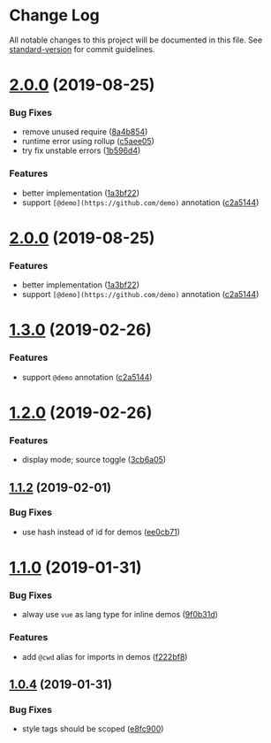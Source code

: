 # Change Log

All notable changes to this project will be documented in this file. See [standard-version](https://github.com/conventional-changelog/standard-version) for commit guidelines.

<a name="2.0.0"></a>
# [2.0.0](https://github.com/AngusFu/vuepress-plugin-playground/compare/v1.2.0...v2.0.0) (2019-08-25)


### Bug Fixes

* remove unused require ([8a4b854](https://github.com/AngusFu/vuepress-plugin-playground/commit/8a4b854))
* runtime error using rollup ([c5aee05](https://github.com/AngusFu/vuepress-plugin-playground/commit/c5aee05))
* try fix unstable errors ([1b596d4](https://github.com/AngusFu/vuepress-plugin-playground/commit/1b596d4))


### Features

* better implementation ([1a3bf22](https://github.com/AngusFu/vuepress-plugin-playground/commit/1a3bf22))
* support `[@demo](https://github.com/demo)` annotation ([c2a5144](https://github.com/AngusFu/vuepress-plugin-playground/commit/c2a5144))



<a name="2.0.0"></a>
# [2.0.0](https://github.com/AngusFu/vuepress-plugin-playground/compare/v1.2.0...v2.0.0) (2019-08-25)


### Features

* better implementation ([1a3bf22](https://github.com/AngusFu/vuepress-plugin-playground/commit/1a3bf22))
* support `[@demo](https://github.com/demo)` annotation ([c2a5144](https://github.com/AngusFu/vuepress-plugin-playground/commit/c2a5144))



<a name="1.3.0"></a>
# [1.3.0](https://github.com/AngusFu/vuepress-plugin-playground/compare/v1.2.0...v1.3.0) (2019-02-26)


### Features

* support `@demo` annotation ([c2a5144](https://github.com/AngusFu/vuepress-plugin-playground/commit/c2a5144))



<a name="1.2.0"></a>
# [1.2.0](https://github.com/AngusFu/vuepress-plugin-playground/compare/v1.1.2...v1.2.0) (2019-02-26)


### Features

* display mode; source toggle ([3cb6a05](https://github.com/AngusFu/vuepress-plugin-playground/commit/3cb6a05))



<a name="1.1.2"></a>
## [1.1.2](https://github.com/AngusFu/vuepress-plugin-playground/compare/v1.1.0...v1.1.2) (2019-02-01)


### Bug Fixes

* use hash instead of id for demos ([ee0cb71](https://github.com/AngusFu/vuepress-plugin-playground/commit/ee0cb71))


<a name="1.1.0"></a>
# [1.1.0](https://github.com/AngusFu/vuepress-plugin-playground/compare/v1.0.4...v1.1.0) (2019-01-31)


### Bug Fixes

* alway use `vue` as lang type for inline demos ([9f0b31d](https://github.com/AngusFu/vuepress-plugin-playground/commit/9f0b31d))


### Features

* add `@cwd` alias for imports in demos ([f222bf8](https://github.com/AngusFu/vuepress-plugin-playground/commit/f222bf8))



<a name="1.0.4"></a>

## [1.0.4](https://github.com/AngusFu/vuepress-plugin-playground/compare/v1.0.3...v1.0.4) (2019-01-31)

### Bug Fixes

- style tags should be scoped ([e8fc900](https://github.com/AngusFu/vuepress-plugin-playground/commit/e8fc900))
